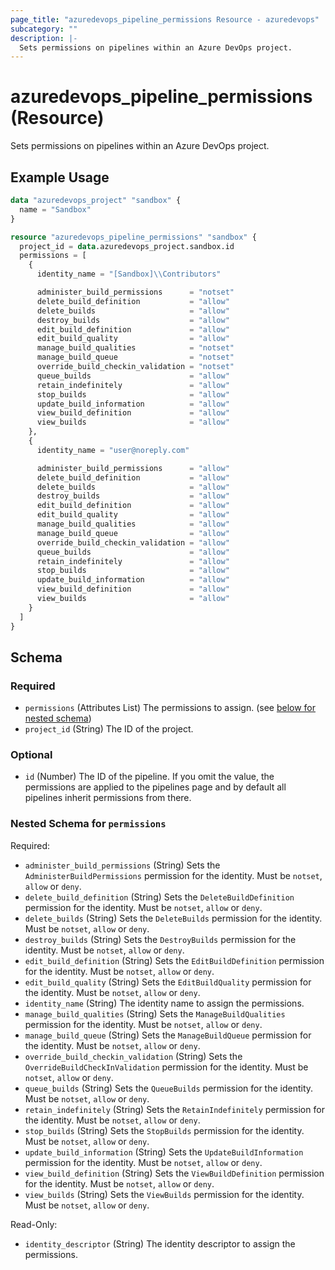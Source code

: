 ```yaml
---
page_title: "azuredevops_pipeline_permissions Resource - azuredevops"
subcategory: ""
description: |-
  Sets permissions on pipelines within an Azure DevOps project.
---
```


# azuredevops_pipeline_permissions (Resource)

Sets permissions on pipelines within an Azure DevOps project.

## Example Usage

```terraform
data "azuredevops_project" "sandbox" {
  name = "Sandbox"
}

resource "azuredevops_pipeline_permissions" "sandbox" {
  project_id = data.azuredevops_project.sandbox.id
  permissions = [
    {
      identity_name = "[Sandbox]\\Contributors"

      administer_build_permissions      = "notset"
      delete_build_definition           = "allow"
      delete_builds                     = "allow"
      destroy_builds                    = "allow"
      edit_build_definition             = "allow"
      edit_build_quality                = "allow"
      manage_build_qualities            = "notset"
      manage_build_queue                = "notset"
      override_build_checkin_validation = "notset"
      queue_builds                      = "allow"
      retain_indefinitely               = "allow"
      stop_builds                       = "allow"
      update_build_information          = "allow"
      view_build_definition             = "allow"
      view_builds                       = "allow"
    },
    {
      identity_name = "user@noreply.com"

      administer_build_permissions      = "allow"
      delete_build_definition           = "allow"
      delete_builds                     = "allow"
      destroy_builds                    = "allow"
      edit_build_definition             = "allow"
      edit_build_quality                = "allow"
      manage_build_qualities            = "allow"
      manage_build_queue                = "allow"
      override_build_checkin_validation = "allow"
      queue_builds                      = "allow"
      retain_indefinitely               = "allow"
      stop_builds                       = "allow"
      update_build_information          = "allow"
      view_build_definition             = "allow"
      view_builds                       = "allow"
    }
  ]
}
```

<!-- schema generated by tfplugindocs -->
## Schema

### Required

- `permissions` (Attributes List) The permissions to assign. (see [below for nested schema](#nestedatt--permissions))
- `project_id` (String) The ID of the project.

### Optional

- `id` (Number) The ID of the pipeline. If you omit the value, the permissions are applied to the pipelines page and by default all pipelines inherit permissions from there.

<a id="nestedatt--permissions"></a>
### Nested Schema for `permissions`

Required:

- `administer_build_permissions` (String) Sets the `AdministerBuildPermissions` permission for the identity. Must be `notset`, `allow` or `deny`.
- `delete_build_definition` (String) Sets the `DeleteBuildDefinition` permission for the identity. Must be `notset`, `allow` or `deny`.
- `delete_builds` (String) Sets the `DeleteBuilds` permission for the identity. Must be `notset`, `allow` or `deny`.
- `destroy_builds` (String) Sets the `DestroyBuilds` permission for the identity. Must be `notset`, `allow` or `deny`.
- `edit_build_definition` (String) Sets the `EditBuildDefinition` permission for the identity. Must be `notset`, `allow` or `deny`.
- `edit_build_quality` (String) Sets the `EditBuildQuality` permission for the identity. Must be `notset`, `allow` or `deny`.
- `identity_name` (String) The identity name to assign the permissions.
- `manage_build_qualities` (String) Sets the `ManageBuildQualities` permission for the identity. Must be `notset`, `allow` or `deny`.
- `manage_build_queue` (String) Sets the `ManageBuildQueue` permission for the identity. Must be `notset`, `allow` or `deny`.
- `override_build_checkin_validation` (String) Sets the `OverrideBuildCheckInValidation` permission for the identity. Must be `notset`, `allow` or `deny`.
- `queue_builds` (String) Sets the `QueueBuilds` permission for the identity. Must be `notset`, `allow` or `deny`.
- `retain_indefinitely` (String) Sets the `RetainIndefinitely` permission for the identity. Must be `notset`, `allow` or `deny`.
- `stop_builds` (String) Sets the `StopBuilds` permission for the identity. Must be `notset`, `allow` or `deny`.
- `update_build_information` (String) Sets the `UpdateBuildInformation` permission for the identity. Must be `notset`, `allow` or `deny`.
- `view_build_definition` (String) Sets the `ViewBuildDefinition` permission for the identity. Must be `notset`, `allow` or `deny`.
- `view_builds` (String) Sets the `ViewBuilds` permission for the identity. Must be `notset`, `allow` or `deny`.

Read-Only:

- `identity_descriptor` (String) The identity descriptor to assign the permissions.
